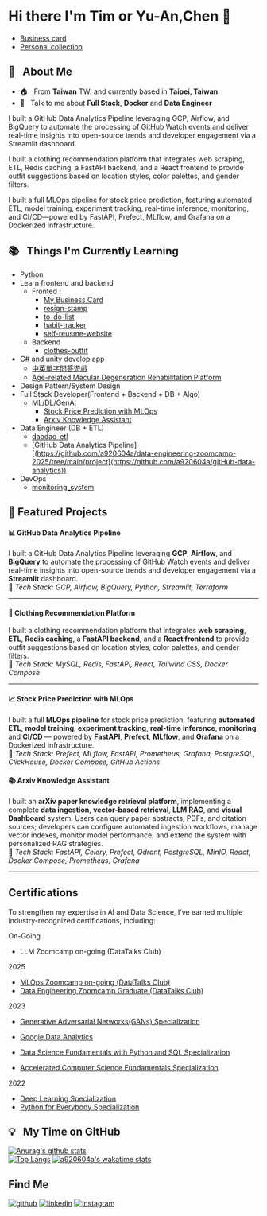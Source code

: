 # Hi there I'm Tim or Yu-An,Chen 👋
- [Business card](https://github.com/a920604a/my-business-card)
- [Personal collection](https://a920604a.github.io/self-reusme-website/)
## :seedling: &nbsp; About Me

- :house: &nbsp; From **Taiwan** TW: and currently based in **Taipei, Taiwan**
- :speech_balloon: &nbsp; Talk to me about **Full Stack**, **Docker** and **Data Engineer**

I built a GitHub Data Analytics Pipeline leveraging GCP, Airflow, and BigQuery to automate the processing of GitHub Watch events and deliver real-time insights into open-source trends and developer engagement via a Streamlit dashboard.

I built a clothing recommendation platform that integrates web scraping, ETL, Redis caching, a FastAPI backend, and a React frontend to provide outfit suggestions based on location styles, color palettes, and gender filters.

I built a full MLOps pipeline for stock price prediction, featuring automated ETL, model training, experiment tracking, real-time inference, monitoring, and CI/CD—powered by FastAPI, Prefect, MLflow, and Grafana on a Dockerized infrastructure.

## :books: &nbsp; Things I'm Currently Learning

- Python
- Learn frontend and backend
  - Fronted :
    - [My Business Card](https://github.com/a920604a/my-business-card)
    - [resign-stamp](https://github.com/a920604a/resign-stamp)
    - [to-do-list](https://github.com/a920604a/to-do-list)
    - [habit-tracker](https://github.com/a920604a/habit-tracker)
    - [self-reusme-website](https://a920604a.github.io/self-reusme-website/)
  - Backend
    - [clothes-outfit](https://github.com/a920604a/clothes-outfit)
- C# and unity develop app
  - [中英單字問答遊戲](https://github.com/a920604a/WordStep/tree/main)
  - [Age-related Macular Degeneration Rehabilitation Platform](https://github.com/a920604a/amd)
- Design Pattern/System Design
- Full Stack Developer(Frontend + Backend + DB + Algo)
  - ML/DL/GenAI
     -  [Stock Price Prediction with MLOps](https://github.com/a920604a/stock-mlops)
     -  [Arxiv Knowledge Assistant](https://github.com/a920604a/llm-assistant)
- Data Engineer (DB + ETL)
  - [daodao-etl](https://github.com/a920604a/daodao-etl)
  - [GitHub Data Analytics Pipeline][(https://github.com/a920604a/data-engineering-zoomcamp-2025/tree/main/project](https://github.com/a920604a/gitHub-data-analytics))
- DevOps
  - [monitoring_system](https://github.com/a920604a/monitoring_system)


## 🚀 Featured Projects

#### 📊 GitHub Data Analytics Pipeline  
I built a GitHub Data Analytics Pipeline leveraging **GCP**, **Airflow**, and **BigQuery** to automate the processing of GitHub Watch events and deliver real-time insights into open-source trends and developer engagement via a **Streamlit** dashboard.  
🔧 *Tech Stack: GCP, Airflow, BigQuery, Python, Streamlit, Terraform*

---

#### 👚 Clothing Recommendation Platform 
I built a clothing recommendation platform that integrates **web scraping**, **ETL**, **Redis caching**, a **FastAPI backend**, and a **React frontend** to provide outfit suggestions based on location styles, color palettes, and gender filters.  
🔧 *Tech Stack: MySQL, Redis, FastAPI, React, Tailwind CSS, Docker Compose*

---

#### 📈 Stock Price Prediction with MLOps
I built a full **MLOps pipeline** for stock price prediction, featuring **automated ETL**, **model training**, **experiment tracking**, **real-time inference**, **monitoring**, and **CI/CD** — powered by **FastAPI**, **Prefect**, **MLflow**, and **Grafana** on a Dockerized infrastructure.  
🔧 *Tech Stack: Prefect, MLflow, FastAPI, Prometheus, Grafana, PostgreSQL, ClickHouse, Docker Compose, GitHub Actions*


#### 📚 Arxiv Knowledge Assistant 
I built an **arXiv paper knowledge retrieval platform**, implementing a complete **data ingestion**, **vector-based retrieval**, **LLM RAG**, and **visual Dashboard** system. Users can query paper abstracts, PDFs, and citation sources; developers can configure automated ingestion workflows, manage vector indexes, monitor model performance, and extend the system with personalized RAG strategies.  
🔧 *Tech Stack: FastAPI, Celery, Prefect, Qdrant, PostgreSQL, MinIO, React, Docker Compose, Prometheus, Grafana*

---


## Certifications
To strengthen my expertise in AI and Data Science, I’ve earned multiple industry-recognized certifications, including:

On-Going
- LLM Zoomcamp on-going (DataTalks Club) 

2025
- [MLOps Zoomcamp on-going (DataTalks Club)](https://certificate.datatalks.club/mlops-zoomcamp/2025/c684daa9201c498808181466c6f1094a2d7ec611.pdf)
- [Data Engineering Zoomcamp Graduate (DataTalks Club)](https://certificate.datatalks.club/dezoomcamp/2025/c684daa9201c498808181466c6f1094a2d7ec611.pdf)

2023
- [Generative Adversarial Networks(GANs) Specialization](https://www.coursera.org/account/accomplishments/specialization/certificate/EENG4FP5STMQ)
- [Google Data Analytics](https://www.coursera.org/account/accomplishments/specialization/certificate/L88CWB23RWTB)
- [Data Science Fundamentals with Python and SQL Specialization](https://www.coursera.org/account/accomplishments/specialization/certificate/MWXPM3WSLGY5)

- [Accelerated Computer Science Fundamentals Specialization](https://www.coursera.org/account/accomplishments/specialization/certificate/F69TUC5CAXH9)

2022
- [Deep Learning Specialization](https://www.coursera.org/account/accomplishments/specialization/certificate/FK92ESQX37SX)
- [Python for Everybody Specialization](https://www.coursera.org/account/accomplishments/specialization/certificate/T5V6SLCN3KRY)


<!--
**a920604a/a920604a** is a ✨ _special_ ✨ repository because its `README.md` (this file) appears on your GitHub profile.

Here are some ideas to get you started:

- 🔭 I’m currently working on ...
- 🌱 I’m currently learning ...
- 👯 I’m looking to collaborate on ...
- 🤔 I’m looking for help with ...
- 💬 Ask me about ...
- 📫 How to reach me: ...
- 😄 Pronouns: ...
- ⚡ Fun fact: ...
-->
## :bulb: &nbsp; My Time on GitHub
[![Anurag's github stats](https://github-readme-stats.vercel.app/api?username=a920604a&theme=nightowl)](https://github.com/a920604a/github-readme-stats)  
[![Top Langs](https://github-readme-stats.vercel.app/api/top-langs/?username=a920604a&layout=compact&theme=midnight-purple)](https://github.com/a920604a/github-readme-stats)
[![a920604a's wakatime stats](https://github-readme-stats.vercel.app/api/wakatime?username=a920604a&hide_border=true&layout=compact&theme=midnight-purple)](https://wakatime.com/@a920604a)

## Find Me

[![github](https://img.shields.io/badge/github-%2312100E.svg?&style=for-the-badge&logo=github&logoColor=white)](https://github.com/a920604a)
[![linkedin](https://img.shields.io/badge/linkedin-%230077B5.svg?&style=for-the-badge&logo=linkedin&logoColor=white)](https://www.linkedin.com/in/chen-yuan-2b4b7212b/)
[![instagram](https://img.shields.io/badge/Instagram-E4405F?style=for-the-badge&logo=instagram&logoColor=white)](https://www.instagram.com/yuan3509/)


